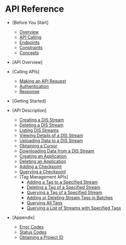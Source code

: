 # API Reference

-   [Before You Start]
    -   [Overview](overview.md)
    -   [API Calling](api-calling.md)
    -   [Endpoints](endpoints.md)
    -   [Constraints](constraints.md)
    -   [Concepts](concepts.md)

-   [API Overview]
-   [Calling APIs]
    -   [Making an API Request](making-an-api-request.md)
    -   [Authentication](authentication.md)
    -   [Response](response.md)

-   [Getting Started]
-   [API Description]
    -   [Creating a DIS Stream](creating-a-dis-stream.md)
    -   [Deleting a DIS Stream](deleting-a-dis-stream.md)
    -   [Listing DIS Streams](listing-dis-streams.md)
    -   [Viewing Details of a DIS Stream](viewing-details-of-a-dis-stream.md)
    -   [Uploading Data to a DIS Stream](uploading-data-to-a-dis-stream.md)
    -   [Obtaining a Cursor](obtaining-a-cursor.md)
    -   [Downloading Data from a DIS Stream](downloading-data-from-a-dis-stream.md)
    -   [Creating an Application](creating-an-application.md)
    -   [Deleting an Application](deleting-an-application.md)
    -   [Adding a Checkpoint](adding-a-checkpoint.md)
    -   [Querying a Checkpoint](querying-a-checkpoint.md)
    -   [Tag Management APIs]
        -   [Adding a Tag to a Specified Stream](adding-a-tag-to-a-specified-stream.md)
        -   [Deleting a Tag of a Specified Stream](deleting-a-tag-of-a-specified-stream.md)
        -   [Querying a Tag of a Specified Stream](querying-a-tag-of-a-specified-stream.md)
        -   [Adding or Deleting Stream Tags in Batches](adding-or-deleting-stream-tags-in-batches.md)
        -   [Querying All Tags](querying-all-tags.md)
        -   [Querying a List of Streams with Specified Tags](querying-a-list-of-streams-with-specified-tags.md)


-   [Appendix]
    -   [Error Codes](error-codes.md)
    -   [Status Codes](status-codes.md)
    -   [Obtaining a Project ID](obtaining-a-project-id.md)



